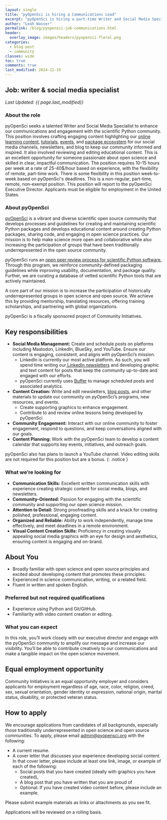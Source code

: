 ```yaml
---
layout: single
title: "pyOpenSci is hiring a Communications Lead"
excerpt: "pyOpenSci is hiring a part-time Writer and Social Media Specialist to enhance communication and engagement within the scientific Python community. This flexible, remote role involves creating social media content, newsletters, and blogs and fostering community interaction on social media to support open source and open science. Join us to make a meaningful impact on the open source ecosystem!"
author: "Leah Wasser"
permalink: /blog/pyopensci-job-communications.html
header:
  overlay_image: images/headers/pyopensci-floral.png
categories:
  - blog-post
  - community
classes: wide
toc: true
comments: true
last_modified: 2024-12-19
---
```


## Job: writer & social media specialist

*Last Updated: {{ page.last_modified}}*

### About the role

pyOpenSci seeks a talented Writer and Social Media Specialist to enhance our communications and engagement with the scientific Python community. This position involves crafting engaging content highlighting our [online learning content](https://www.pyopensci.org/lessons/), [tutorials](https://www.pyopensci.org/python-package-guide/tutorials/intro.html), [events](https://www.pyopensci.org/events/), and [package ecosystem](https://www.pyopensci.org/python-packages.html) for our social media channels, newsletters, and blog to keep our community informed and inspired. It also involved reviewing and editing educational content. This is an excellent opportunity for someone passionate about open science and skilled in clear, impactful communication. The position requires 10-15 hours per week at a rate of 25-40$/hour based on experience, with the flexibility of remote, part-time work. There is some flexibility in this position week-to-week based on pyOpenSci's deadlines. This is a non-regular, part-time, remote, non-exempt position. This position will report
to the pyOpenSci Executive Director. Applicants must be eligible for employment in the United States.

### About pyOpenSci

[pyOpenSci](https://www.pyopensci.org/) is a vibrant and diverse scientific open source community that develops processes and guidelines for creating and maintaining scientific Python packages and develops educational content around creating Python packages, sharing code, and engaging in open science practices. Our mission is to help make science more open and collaborative while also increasing the participation of groups that have been traditionally underrepresented in the open source community.

pyOpenSci runs an [open peer review process for scientific Python software.](https://www.pyopensci.org/about-peer-review/index.html) Through this program, we reinforce community-defined packaging guidelines while improving usability, documentation, and package quality. Further, we are curating a database of vetted scientific Python tools that are actively maintained.

A core part of our mission is to increase the participation of historically underrepresented groups in open science and open source. We achieve this by providing mentorship, translating resources, offering training scholarships, and partnering with global organizations.

pyOpenSci is a fiscally sponsored project of Community Initiatives.

## Key responsibilities

* **Social Media Management:** Create and schedule posts on platforms including Mastodon, LinkedIn, BlueSky, and YouTube. Ensure our content is engaging, consistent, and aligns with pyOpenSci’s mission.
    * LinkedIn is currently our most active platform. As such, you will spend time writing our[ LinkedIn newsletters](https://www.pyopensci.org/handbook/community/social.html#social-accounts) and developing graphic and text content for posts that keep the community up-to-date and engaged with our efforts.
    * pyOpenSci currently uses [Buffer](https://www.buffer.com) to manage scheduled posts and associated analytics.
* **Content Creation:** Write and edit newsletters, [blog posts,](https://www.pyopensci.org/blog/) and other materials to update our community on pyOpenSci’s programs, new resources, and events.
    * Create supporting graphics to enhance engagement.
    * Contribute to and review online lessons being developed by pyOpenSci
* **Community Engagement:** Interact with our online community to foster engagement, respond to questions, and keep conversations aligned with our goals.
* **Content Planning:** Work with the pyOpenSci team to develop a content calendar that supports key events, initiatives, and outreach goals.

pyOpenSci also has plans to launch a YouTube channel. Video editing skills are not required for this position but are a bonus.
{: .notice }

### What we’re looking for

* **Communication Skills:** Excellent written communication skills with experience creating strategic content for social media, blogs, and newsletters.
* **Community-Oriented:** Passion for engaging with the scientific community and supporting our open science mission.
* **Attention to Detail:** Strong proofreading skills and a knack for creating polished, professional, engaging content.
* **Organized and Reliable:** Ability to work independently, manage time effectively, and meet deadlines in a remote environment.
* **Visual Content Creation Skills:** Proficiency in creating visually appealing social media graphics with an eye for design and aesthetics, ensuring content is engaging and on-brand.

## About You

* Broadly familiar with open science and open source principles and excited about developing content that promotes these principles.
* Experienced in science communication, writing, or a related field.
* Fluent in written and spoken English.

### Preferred but not required qualifications

* Experience using Python and Git/GitHub.
* Familiarity with video content creation or editing.

### What you can expect

In this role, you’ll work closely with our executive director and engage with the pyOpenSci community to amplify our message and increase our visibility. You’ll be able to contribute creatively to our communications and make a tangible impact on the open science movement.

## Equal employment opportunity

Community Initiatives is an equal opportunity employer and considers applicants for employment regardless of age, race, color, religion, creed, sex, sexual orientation, gender identity or expression, national origin, marital status, disability, or protected veteran status.

## How to apply

We encourage applications from candidates of all backgrounds, especially those traditionally underrepresented in open science and open source communities.
To apply, please email admin@pyopensci.org with the following:

* A current resume.
* A cover letter that discusses your experience developing social content. In that cover letter, please include at least one link, image, or example of each of the following:
    * Social posts that you have created (ideally with graphics you have created),
    * A blog post that you have written that you are proud of
    * Optional: If you have created video content before, please include an example.

Please submit example materials as links or attachments as you see fit.

Applications will be reviewed on a rolling basis.
